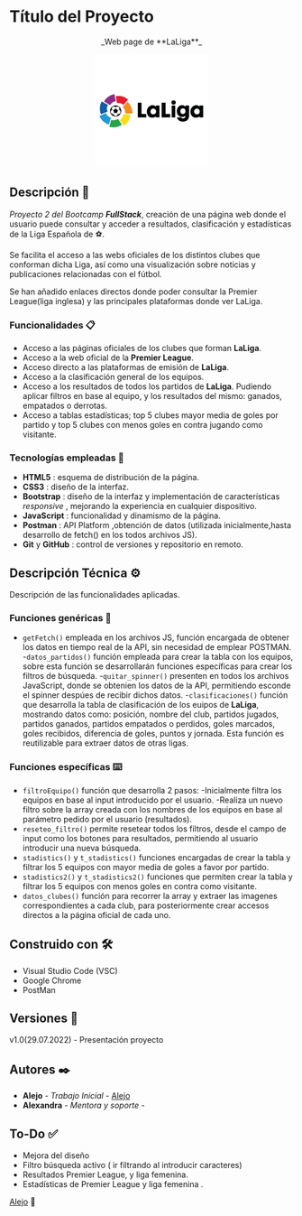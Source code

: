 # Título del Proyecto

<p align="center">_Web page de **LaLiga**_</p>
<p align="center">
    <img src="https://github.com/AlejoAcle/Proyecto_2/blob/master/images/laliga-h-600x600.png" alt="img LaLiga" widht="200px" height="200px">
</p>

## Descripción 🚀

_Proyecto 2 del Bootcamp **FullStack**_, creación de una página web donde el usuario puede consultar y acceder a resultados, clasificación y estadísticas de la Liga Española de ⚽.

Se facilita el acceso a las webs oficiales de los distintos clubes que conforman dicha Liga, así como una visualización sobre noticias y publicaciones relacionadas con el fútbol.

Se han añadido enlaces directos donde poder consultar la Premier League(liga inglesa) y las principales plataformas donde ver LaLiga.


### Funcionalidades 📋

- Acceso a las páginas oficiales de los clubes que forman **LaLiga**.
- Acceso a la web oficial de la **Premier League**.
- Acceso directo a las plataformas de emisión de **LaLiga**.
- Acceso a la clasificación general de los equipos.
- Acceso a los resultados de todos los partidos de **LaLiga**. Pudiendo aplicar filtros en base al equipo, y los resultados del mismo: ganados, empatados o derrotas.
- Acceso a tablas estadísticas; top 5 clubes mayor media de goles por partido y top 5 clubes con menos goles en contra jugando como visitante.


### Tecnologías empleadas 🔧

- **HTML5** : esquema de distribución de la página.
- **CSS3** : diseño de la interfaz.
- **Bootstrap** : diseño de la interfaz y implementación de características *responsive* , mejorando la experiencia en cualquier dispositivo.
- **JavaScript** : funcionalidad y dinamismo de la página.
- **Postman** : API Platform ,obtención de datos (utilizada inicialmente,hasta desarrollo de fetch() en los todos archivos JS).
- **Git** y **GitHub** : control de versiones y repositorio en remoto.



## Descripción Técnica ⚙️

Descripción de las funcionalidades aplicadas.

### Funciones genéricas 🔩

- `getFetch()` empleada en los archivos JS, función encargada de obtener los datos en tiempo real de la API, sin necesidad de emplear POSTMAN.
-`datos_partidos()` función empleada para crear la tabla con los equipos, sobre esta función se desarrollarán funciones específicas para crear los filtros de búsqueda.
-`quitar_spinner()` presenten en todos los archivos JavaScript, donde se obtenien los datos de la API, permitiendo esconde el spinner despúes de recibir dichos datos.
-`clasificaciones()` función que desarrolla la tabla de clasificación de los euipos de **LaLiga**, mostrando datos como: posición, nombre del club, partidos jugados, partidos ganados, partidos empatados o perdidos, goles marcados, goles recibidos, diferencia de goles, puntos y jornada. Esta función es reutilizable para extraer datos de otras ligas.


### Funciones específicas ⌨️

- `filtroEquipo()` función que desarrolla 2 pasos:
    -Inicialmente filtra los equipos en base al input introducido por el usuario.
    -Realiza un nuevo filtro sobre la array creada con los nombres de los equipos en base al parámetro pedido por el usuario (resultados).
- `reseteo_filtro()` permite resetear todos los filtros, desde el campo de input como los botones para resultados, permitiendo al usuario introducir una nueva búsqueda.
- `stadistics()` y `t_stadistics()` funciones encargadas de crear la tabla y filtrar los 5 equipos con mayor media de goles a favor por partido.
- `stadistics2()` y `t_stadistics2()` funciones que permiten crear la tabla y filtrar los 5 equipos con menos goles en contra como visitante.
- `datos_clubes()` función para recorrer la array y extraer las imagenes correspondientes a cada club, para posteriormente crear accesos directos a la página oficial de cada uno.


## Construido con 🛠️

* Visual Studio Code (VSC)
* Google Chrome
* PostMan


## Versiones 📌

v1.0(29.07.2022) - Presentación proyecto


## Autores ✒️

* **Alejo** - *Trabajo Inicial* - [Alejo](https://github.com/AlejoAcle)
* **Alexandra** - *Mentora y soporte* - 


## To-Do ✅

- Mejora del diseño
- Filtro búsqueda activo ( ir filtrando al introducir caracteres)
- Resultados Premier League, y liga femenina.
- Estadísticas de Premier League y liga femenina .





[Alejo](https://github.com/AlejoAcle) 🦖​
